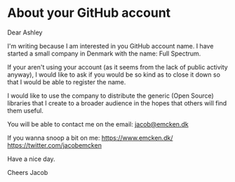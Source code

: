# About your GitHub account

Dear Ashley

I'm writing because I am interested in you GitHub account name. I have started a
small company in Denmark with the name: Full Spectrum.

If your aren't using your account (as it seems from the lack of public activity
anyway), I would like to ask if you would be so kind as to close it down so that
I would be able to register the name.

I would like to use the company to distribute the generic (Open Source)
libraries that I create to a broader audience in the hopes that others will find
them useful.

You will be able to contact me on the email: jacob@emcken.dk

If you wanna snoop a bit on me:
https://www.emcken.dk/
https://twitter.com/jacobemcken

Have a nice day.

Cheers
Jacob
